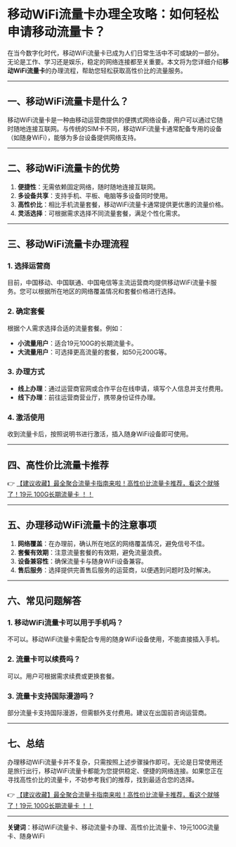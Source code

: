 # 移动WiFi流量卡办理全攻略：如何轻松申请移动流量卡？

在当今数字化时代，移动WiFi流量卡已成为人们日常生活中不可或缺的一部分。无论是工作、学习还是娱乐，稳定的网络连接都至关重要。本文将为您详细介绍**移动WiFi流量卡**的办理流程，帮助您轻松获取高性价比的流量服务。

---

## 一、移动WiFi流量卡是什么？

移动WiFi流量卡是一种由移动运营商提供的便携式网络设备，用户可以通过它随时随地连接互联网。与传统的SIM卡不同，移动WiFi流量卡通常配备专用的设备（如随身WiFi），能够为多台设备提供网络支持。

---

## 二、移动WiFi流量卡的优势

1. **便捷性**：无需依赖固定网络，随时随地连接互联网。
2. **多设备共享**：支持手机、平板、电脑等多设备同时使用。
3. **高性价比**：相比手机流量套餐，移动WiFi流量卡通常提供更优惠的流量价格。
4. **灵活选择**：可根据需求选择不同流量套餐，满足个性化需求。

---

## 三、移动WiFi流量卡办理流程

### 1. 选择运营商
目前，中国移动、中国联通、中国电信等主流运营商均提供移动WiFi流量卡服务。您可以根据所在地区的网络覆盖情况和套餐价格进行选择。

### 2. 确定套餐
根据个人需求选择合适的流量套餐。例如：
- **小流量用户**：适合19元100G的长期流量卡。
- **大流量用户**：可选择更高流量的套餐，如50元200G等。

### 3. 办理方式
- **线上办理**：通过运营商官网或合作平台在线申请，填写个人信息并支付费用。
- **线下办理**：前往运营商营业厅，携带身份证件办理。

### 4. 激活使用
收到流量卡后，按照说明书进行激活，插入随身WiFi设备即可使用。

---

## 四、高性价比流量卡推荐

👉 [【建议收藏】最全聚合流量卡指南来啦！高性价比流量卡推荐，看这个就够了！19元 100G长期流量卡 ！！](https://bit.ly/Liuliangka)

---

## 五、办理移动WiFi流量卡的注意事项

1. **网络覆盖**：在办理前，确认所在地区的网络覆盖情况，避免信号不佳。
2. **套餐有效期**：注意流量套餐的有效期，避免流量浪费。
3. **设备兼容性**：确保流量卡与随身WiFi设备兼容。
4. **售后服务**：选择提供完善售后服务的运营商，以便遇到问题时及时解决。

---

## 六、常见问题解答

### 1. 移动WiFi流量卡可以用于手机吗？
不可以。移动WiFi流量卡需配合专用的随身WiFi设备使用，不能直接插入手机。

### 2. 流量卡可以续费吗？
可以。用户可根据需求续费或更换套餐。

### 3. 流量卡支持国际漫游吗？
部分流量卡支持国际漫游，但需额外支付费用。建议在出国前咨询运营商。

---

## 七、总结

办理移动WiFi流量卡并不复杂，只需按照上述步骤操作即可。无论是日常使用还是旅行出行，移动WiFi流量卡都能为您提供稳定、便捷的网络连接。如果您正在寻找高性价比的流量卡，不妨参考我们的推荐，找到最适合您的选择。

👉 [【建议收藏】最全聚合流量卡指南来啦！高性价比流量卡推荐，看这个就够了！19元 100G长期流量卡 ！！](https://bit.ly/Liuliangka)

---

**关键词**：移动WiFi流量卡、移动流量卡办理、高性价比流量卡、19元100G流量卡、随身WiFi
